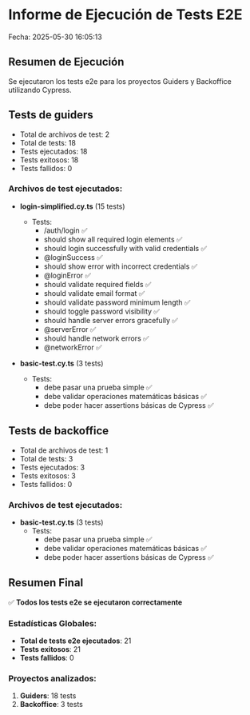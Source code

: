 # Informe de Ejecución de Tests E2E

Fecha: 2025-05-30 16:05:13

## Resumen de Ejecución

Se ejecutaron los tests e2e para los proyectos Guiders y Backoffice utilizando Cypress.

## Tests de guiders

- Total de archivos de test: 2
- Total de tests: 18
- Tests ejecutados: 18
- Tests exitosos: 18
- Tests fallidos: 0

### Archivos de test ejecutados:

- **login-simplified.cy.ts** (15 tests)
  - Tests:
    * /auth/login ✅
    * should show all required login elements ✅
    * should login successfully with valid credentials ✅
    * @loginSuccess ✅
    * should show error with incorrect credentials ✅
    * @loginError ✅
    * should validate required fields ✅
    * should validate email format ✅
    * should validate password minimum length ✅
    * should toggle password visibility ✅
    * should handle server errors gracefully ✅
    * @serverError ✅
    * should handle network errors ✅
    * @networkError ✅

- **basic-test.cy.ts** (3 tests)
  - Tests:
    * debe pasar una prueba simple ✅
    * debe validar operaciones matemáticas básicas ✅
    * debe poder hacer assertions básicas de Cypress ✅

## Tests de backoffice

- Total de archivos de test: 1
- Total de tests: 3
- Tests ejecutados: 3
- Tests exitosos: 3
- Tests fallidos: 0

### Archivos de test ejecutados:

- **basic-test.cy.ts** (3 tests)
  - Tests:
    * debe pasar una prueba simple ✅
    * debe validar operaciones matemáticas básicas ✅
    * debe poder hacer assertions básicas de Cypress ✅

## Resumen Final

✅ **Todos los tests e2e se ejecutaron correctamente**

### Estadísticas Globales:

- **Total de tests e2e ejecutados**: 21
- **Tests exitosos**: 21
- **Tests fallidos**: 0

### Proyectos analizados:

1. **Guiders**: 18 tests
2. **Backoffice**: 3 tests

